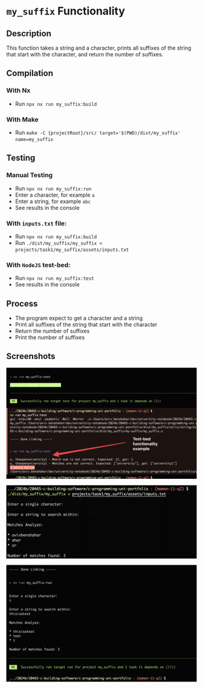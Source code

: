 # `my_suffix` Functionality

## Description

This function takes a string and a character, prints all suffixes of the string that start with the character, and return the number of suffixes.

## Compilation

### With Nx

-   Run `npx nx run my_suffix:build`

### With Make

-   Run `make -C {projectRoot}/src/ target='$(PWD)/dist/my_suffix' name=my_suffix`

## Testing

### Manual Testing

-   Run `npx nx run my_suffix:run`
-   Enter a character, for example `a`
-   Enter a string, for example `abc`
-   See results in the console

### With `inputs.txt` file:

-   Run `npx nx run my_suffix:build`
-   Run `./dist/my_suffix/my_suffix < projects/task1/my_suffix/assets/inputs.txt`

### With `NodeJS` test-bed:

-   Run `npx nx run my_suffix:test`
-   See results in the console

## Process

-   The program expect to get a character and a string
-   Print all suffixes of the string that start with the character
-   Return the number of suffixes
-   Print the number of suffixes

## Screenshots

![Test Bed](screenshots/test-bed.png)

![Input File](screenshots/using-input-file.png)

![Manual Inputs](screenshots/manual-inputs.png)
